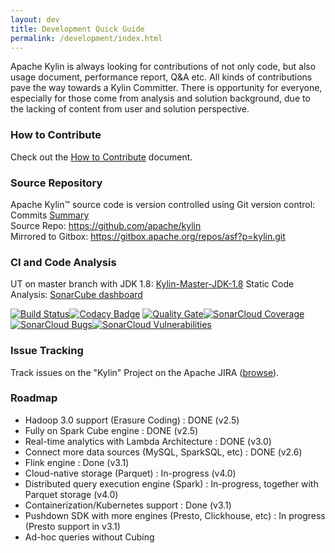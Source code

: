 ```yaml
---
layout: dev
title: Development Quick Guide
permalink: /development/index.html
---
```


Apache Kylin is always looking for contributions of not only code, but also usage document, performance report, Q&A etc. All kinds of contributions pave the way towards a Kylin Committer. There is opportunity for everyone, especially for those come from analysis and solution background, due to the lacking of content from user and solution perspective.

### How to Contribute
Check out the [How to Contribute](/development/howto_contribute.html) document.

### Source Repository
Apache Kylin™ source code is version controlled using Git version control:
Commits [Summary](https://github.com/apache/kylin/commits/master)  
Source Repo: [https://github.com/apache/kylin ](https://github.com/apache/kylin )  
Mirrored to Gitbox: [https://gitbox.apache.org/repos/asf?p=kylin.git ](https://gitbox.apache.org/repos/asf?p=kylin.git )

### CI and Code Analysis
UT on master branch with JDK 1.8: [Kylin-Master-JDK-1.8](https://builds.apache.org/job/Kylin-Master-JDK-1.8/) 
Static Code Analysis: [SonarCube dashboard](https://builds.apache.org/analysis/overview?id=org.apache.kylin%3Akylin)

[![Build Status](https://travis-ci.org/apache/kylin.svg?branch=master)](https://travis-ci.org/apache/kylin)[![Codacy Badge](https://api.codacy.com/project/badge/Grade/74f0139786cd4e8a8ce69bb0c17c2e71)](https://www.codacy.com/app/kyligence-git/kylin?utm_source=github.com&amp;utm_medium=referral&amp;utm_content=apache/kylin&amp;utm_campaign=Badge_Grade)
[![Quality Gate](https://camo.githubusercontent.com/a9947cd56fb6e99807644f46830a35c1c4d4555e/68747470733a2f2f736f6e6172636c6f75642e696f2f6170692f70726f6a6563745f6261646765732f7175616c6974795f676174653f70726f6a6563743d6f72672e6170616368652e6b796c696e2533416b796c696e)](https://sonarcloud.io/dashboard/index/org.apache.kylin%3Akylin)[![SonarCloud Coverage](https://camo.githubusercontent.com/576fc0211eeafae5dd250ceaff1cf81135aae71a/68747470733a2f2f736f6e6172636c6f75642e696f2f6170692f70726f6a6563745f6261646765732f6d6561737572653f70726f6a6563743d6f72672e6170616368652e6b796c696e2533416b796c696e266d65747269633d636f766572616765)](https://sonarcloud.io/component_measures/metric/coverage/list?id=org.apache.kylin%3Akylin)[![SonarCloud Bugs](https://camo.githubusercontent.com/ce363d0c5f82c2ddc4bb5c2db4e0365354efb2cf/68747470733a2f2f736f6e6172636c6f75642e696f2f6170692f70726f6a6563745f6261646765732f6d6561737572653f70726f6a6563743d6f72672e6170616368652e6b796c696e2533416b796c696e266d65747269633d62756773)](https://sonarcloud.io/component_measures/metric/reliability_rating/list?id=org.apache.kylin%3Akylin)[![SonarCloud Vulnerabilities](https://camo.githubusercontent.com/24932e44a729982c780a9b230428f30d909657e3/68747470733a2f2f736f6e6172636c6f75642e696f2f6170692f70726f6a6563745f6261646765732f6d6561737572653f70726f6a6563743d6f72672e6170616368652e6b796c696e2533416b796c696e266d65747269633d76756c6e65726162696c6974696573)](https://sonarcloud.io/component_measures/metric/security_rating/list?id=org.apache.kylin%3Akylin)

### Issue Tracking  
Track issues on the "Kylin" Project on the Apache JIRA ([browse](http://issues.apache.org/jira/browse/KYLIN)).

### Roadmap
- Hadoop 3.0 support (Erasure Coding) : DONE (v2.5)
- Fully on Spark Cube engine : DONE (v2.5)
- Real-time analytics with Lambda Architecture : DONE (v3.0)
- Connect more data sources (MySQL, SparkSQL, etc) : DONE (v2.6)
- Flink engine : Done (v3.1)
- Cloud-native storage (Parquet) : In-progress (v4.0)
- Distributed query execution engine (Spark) : In-progress, together with Parquet storage (v4.0)
- Containerization/Kubernetes support : Done (v3.1)
- Pushdown SDK with more engines (Presto, Clickhouse, etc) : In progress (Presto support in v3.1)
- Ad-hoc queries without Cubing
